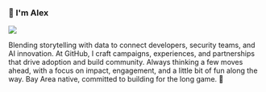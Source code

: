 ### :wave: I'm Alex

![](https://media.giphy.com/media/l4KhNBgG8RaItFkDS/giphy.gif)

Blending storytelling with data to connect developers, security teams, and AI innovation. At GitHub, I craft campaigns, experiences, and partnerships that drive adoption and build community. Always thinking a few moves ahead, with a focus on impact, engagement, and a little bit of fun along the way. Bay Area native, committed to building for the long game. 🚀


<!--
**aarchuleta/aarchuleta** is a ✨ _special_ ✨ repository because its `README.md` (this file) appears on your GitHub profile.

Here are some ideas to get you started:

- 🔭 I’m currently working on ...
- 🌱 I’m currently learning ...
- 👯 I’m looking to collaborate on ...
- 🤔 I’m looking for help with ...
- 💬 Ask me about ...
- 📫 How to reach me: ...
- 😄 Pronouns: ...
- ⚡ Fun fact: ...
-->
